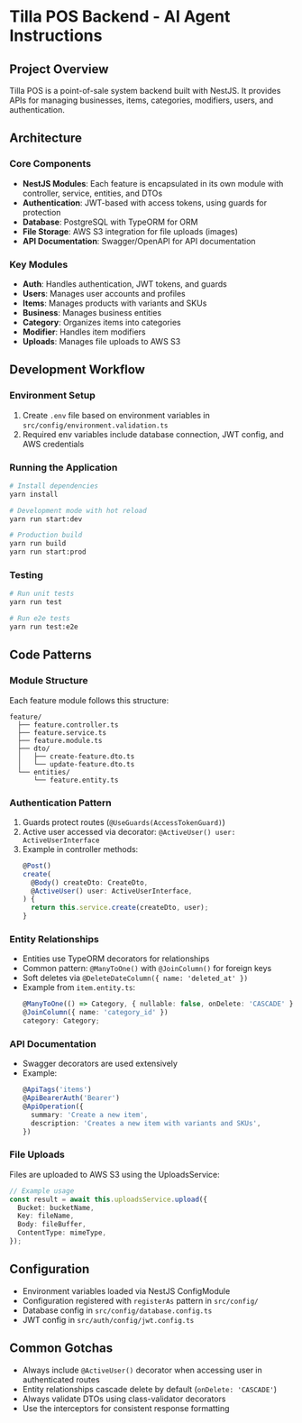 # Tilla POS Backend - AI Agent Instructions

## Project Overview
Tilla POS is a point-of-sale system backend built with NestJS. It provides APIs for managing businesses, items, categories, modifiers, users, and authentication.

## Architecture

### Core Components
- **NestJS Modules**: Each feature is encapsulated in its own module with controller, service, entities, and DTOs
- **Authentication**: JWT-based with access tokens, using guards for protection
- **Database**: PostgreSQL with TypeORM for ORM
- **File Storage**: AWS S3 integration for file uploads (images)
- **API Documentation**: Swagger/OpenAPI for API documentation

### Key Modules
- **Auth**: Handles authentication, JWT tokens, and guards
- **Users**: Manages user accounts and profiles
- **Items**: Manages products with variants and SKUs
- **Business**: Manages business entities
- **Category**: Organizes items into categories
- **Modifier**: Handles item modifiers
- **Uploads**: Manages file uploads to AWS S3

## Development Workflow

### Environment Setup
1. Create `.env` file based on environment variables in `src/config/environment.validation.ts`
2. Required env variables include database connection, JWT config, and AWS credentials

### Running the Application
```bash
# Install dependencies
yarn install

# Development mode with hot reload
yarn run start:dev

# Production build
yarn run build
yarn run start:prod
```

### Testing
```bash
# Run unit tests
yarn run test

# Run e2e tests
yarn run test:e2e
```

## Code Patterns

### Module Structure
Each feature module follows this structure:
```
feature/
  ├── feature.controller.ts
  ├── feature.service.ts
  ├── feature.module.ts
  ├── dto/
  │   ├── create-feature.dto.ts
  │   └── update-feature.dto.ts
  └── entities/
      └── feature.entity.ts
```

### Authentication Pattern
1. Guards protect routes (`@UseGuards(AccessTokenGuard)`)
2. Active user accessed via decorator: `@ActiveUser() user: ActiveUserInterface`
3. Example in controller methods: 
   ```typescript
   @Post()
   create(
     @Body() createDto: CreateDto,
     @ActiveUser() user: ActiveUserInterface,
   ) {
     return this.service.create(createDto, user);
   }
   ```

### Entity Relationships
- Entities use TypeORM decorators for relationships
- Common pattern: `@ManyToOne()` with `@JoinColumn()` for foreign keys
- Soft deletes via `@DeleteDateColumn({ name: 'deleted_at' })`
- Example from `item.entity.ts`:
  ```typescript
  @ManyToOne(() => Category, { nullable: false, onDelete: 'CASCADE' })
  @JoinColumn({ name: 'category_id' })
  category: Category;
  ```

### API Documentation
- Swagger decorators are used extensively
- Example:
  ```typescript
  @ApiTags('items')
  @ApiBearerAuth('Bearer')
  @ApiOperation({
    summary: 'Create a new item',
    description: 'Creates a new item with variants and SKUs',
  })
  ```

### File Uploads
Files are uploaded to AWS S3 using the UploadsService:
```typescript
// Example usage
const result = await this.uploadsService.upload({
  Bucket: bucketName,
  Key: fileName,
  Body: fileBuffer,
  ContentType: mimeType,
});
```

## Configuration
- Environment variables loaded via NestJS ConfigModule
- Configuration registered with `registerAs` pattern in `src/config/`
- Database config in `src/config/database.config.ts`
- JWT config in `src/auth/config/jwt.config.ts`

## Common Gotchas
- Always include `@ActiveUser()` decorator when accessing user in authenticated routes
- Entity relationships cascade delete by default (`onDelete: 'CASCADE'`)
- Always validate DTOs using class-validator decorators
- Use the interceptors for consistent response formatting
